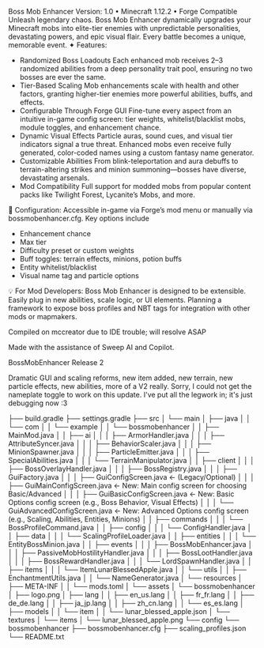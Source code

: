 Boss Mob Enhancer
Version: 1.0 • Minecraft 1.12.2 • Forge Compatible
Unleash legendary chaos. Boss Mob Enhancer dynamically upgrades your Minecraft mobs into elite-tier enemies with unpredictable personalities, devastating powers, and epic visual flair. Every battle becomes a unique, memorable event.
✦ Features:
- Randomized Boss Loadouts
Each enhanced mob receives 2–3 randomized abilities from a deep personality trait pool, ensuring no two bosses are ever the same.
- Tier-Based Scaling
Mob enhancements scale with health and other factors, granting higher-tier enemies more powerful abilities, buffs, and effects.
- Configurable Through Forge GUI
Fine-tune every aspect from an intuitive in-game config screen: tier weights, whitelist/blacklist mobs, module toggles, and enhancement chance.
- Dynamic Visual Effects
Particle auras, sound cues, and visual tier indicators signal a true threat. Enhanced mobs even receive fully generated, color-coded names using a custom fantasy name generator.
- Customizable Abilities
From blink-teleportation and aura debuffs to terrain-altering strikes and minion summoning—bosses have diverse, devastating arsenals.
- Mod Compatibility
Full support for modded mobs from popular content packs like Twilight Forest, Lycanite’s Mobs, and more.

🔧 Configuration:
Accessible in-game via Forge’s mod menu or manually via bossmobenhancer.cfg. Key options include
- Enhancement chance
- Max tier
- Difficulty preset or custom weights
- Buff toggles: terrain effects, minions, potion buffs
- Entity whitelist/blacklist
- Visual name tag and particle options

💡 For Mod Developers:
Boss Mob Enhancer is designed to be extensible. Easily plug in new abilities, scale logic, or UI elements. Planning a framework to expose boss profiles and NBT tags for integration with other mods or mapmakers.

Compiled on mccreator due to IDE trouble; will resolve ASAP

Made with the assistance of Sweep AI and Copilot.

BossMobEnhancer Release 2

Dramatic GUI and scaling reforms, new item added, new terrain, new particle effects, new abilities, more of a V2 really. Sorry, I could not get the nameplate toggle to work on this update. I've put all the legwork in; it's just debugging now :3

├── build.gradle
├── settings.gradle
├── src
│   └── main
│       ├── java
│       │   └── com
│       │       └── example
│       │           └── bossmobenhancer
│       │               ├── MainMod.java
│       │               ├── ai
│       │               │   ├── ArmorHandler.java
│       │               │   ├── AttributeSyncer.java
│       │               │   ├── BehaviorScaler.java
│       │               │   ├── MinionSpawner.java
│       │               │   ├── ParticleEmitter.java
│       │               │   ├── SpecialAbilities.java
│       │               │   └── TerrainManipulator.java
│       │               ├── client
│       │               │   ├── BossOverlayHandler.java
│       │               │   ├── BossRegistry.java
│       │               │   ├── GuiFactory.java
│       │               │   ├── GuiConfigScreen.java         ← (Legacy/Optional)
│       │               │   ├── GuiMainConfigScreen.java       ← New: Main config screen for choosing Basic/Advanced
│       │               │   ├── GuiBasicConfigScreen.java      ← New: Basic Options config screen (e.g., Boss Behavior, Visual Effects)
│       │               │   └── GuiAdvancedConfigScreen.java   ← New: Advanced Options config screen (e.g., Scaling, Abilities, Entities, Minions)
│       │               ├── commands
│       │               │   └── BossProfileCommand.java
│       │               ├── config
│       │               │   └── ConfigHandler.java
│       │               ├── data
│       │               │   └── ScalingProfileLoader.java
│       │               ├── entities
│       │               │   └── EntityBossMinion.java
│       │               ├── events
│       │               │   ├── BossMobEnhancer.java
│       │               │   ├── PassiveMobHostilityHandler.java
│       │               │   ├── BossLootHandler.java
│       │               │   ├── BossRewardHandler.java
│       │               │   └── LordSpawnHandler.java
│       │               ├── items
│       │               │   └── ItemLunarBlessedApple.java
│       │               └── utils
│       │                   ├── EnchantmentUtils.java
│       │                   └── NameGenerator.java
│       └── resources
│           ├── META-INF
│           │   └── mods.toml
│           └── assets
│               └── bossmobenhancer
│                   ├── logo.png
│                   ├── lang
│                   │   ├── en_us.lang
│                   │   ├── fr_fr.lang
│                   │   ├── de_de.lang
│                   │   ├── ja_jp.lang
│                   │   ├── zh_cn.lang
│                   │   └── es_es.lang
│                   ├── models
│                   │   └── item
│                   │       └── lunar_blessed_apple.json
│                   └── textures
│                       └── items
│                           └── lunar_blessed_apple.png
└── config
    └── bossmobenhancer
        ├── bossmobenhancer.cfg
        ├── scaling_profiles.json
        └── README.txt
